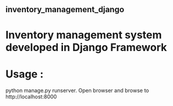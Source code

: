 ## inventory_management_django
# Inventory management system developed in Django Framework


# Usage :

python manage.py runserver. Open browser and browse to http://localhost:8000
